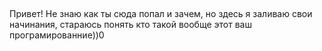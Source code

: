 ## 
Привет! Не знаю как ты сюда попал и зачем, но здесь я заливаю свои начинания, стараюсь понять кто такой вообще этот ваш програмированние))0


